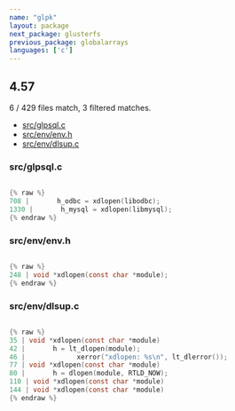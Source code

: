 ```yaml
---
name: "glpk"
layout: package
next_package: glusterfs
previous_package: globalarrays
languages: ['c']
---
```

## 4.57
6 / 429 files match, 3 filtered matches.

 - [src/glpsql.c](#srcglpsqlc)
 - [src/env/env.h](#srcenvenvh)
 - [src/env/dlsup.c](#srcenvdlsupc)

### src/glpsql.c

```c

{% raw %}
708 |       h_odbc = xdlopen(libodbc);
1330 |       h_mysql = xdlopen(libmysql);
{% endraw %}

```
### src/env/env.h

```c

{% raw %}
248 | void *xdlopen(const char *module);
{% endraw %}

```
### src/env/dlsup.c

```c

{% raw %}
35 | void *xdlopen(const char *module)
42 |       h = lt_dlopen(module);
46 |             xerror("xdlopen: %s\n", lt_dlerror());
77 | void *xdlopen(const char *module)
80 |       h = dlopen(module, RTLD_NOW);
110 | void *xdlopen(const char *module)
144 | void *xdlopen(const char *module)
{% endraw %}

```